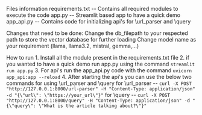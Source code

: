 Files information
requirements.txt  -- Contains all required modules to execute the code
app.py            -- Streamlit based app to have a quick demo
app_api.py        -- Contains code for initializing api's for \url_parser and \query

Changes that need to be done:
    Change the db_filepath to your respected path to store the vector database for further loading
    Change model name as your requirement (llama, llama3.2, mistral, gemma,...)

How to run
    1. Install all the module present in the requirements.txt file
    2. if you wanted to have a quick demo run app.py using the command `streamlit run app.py`
    3. For api's run the app_api.py code with the command `uvicorn app_api:app --reload`
    4. After starting the api's you can use the below two commands for using \url_parser and \query
        for \url_parser  -- ` curl -X POST "http://127.0.0.1:8000/url-parser" -H "Content-Type: application/json" -d "{\"url\": \"https://your_url\"}" `
        for \query       -- ` curl -X POST "http://127.0.0.1:8000/query" -H "Content-Type: application/json" -d "{\"query\": \"What is the article talking about?\"}" `